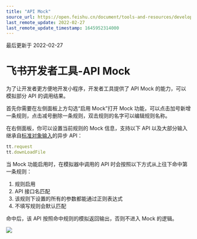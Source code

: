 ```yaml
---
title: "API Mock​"
source_url: https://open.feishu.cn/document/tools-and-resources/development-tools/development-of-gadget-in-tools/gadget-debugging/feishu-developer-tools-api-mock
last_remote_update: 2022-02-27
last_remote_update_timestamp: 1645952314000
---
```

最后更新于 2022-02-27

# 飞书开发者工具-API Mock

为了让开发者更方便地开发小程序，开发者工具提供了 API Mock 的能力，可以模拟部分 API 的调用结果。

首先你需要在左侧面板上方勾选“启用 Mock”打开 Mock 功能，可以点击加号新增一条规则，点击减号删除一条规则，双击规则的名字可以编辑规则名称。

在右侧面板，你可以设置当前规则的 Mock 信息，支持以下 API 以及大部分输入继承自[标准对象输入](https://open.feishu.cn/document/uYjL24iN/ukzNy4SO3IjL5cjM)的异步 API：

```javascript
tt.request
tt.downLoadFile
```

当 Mock 功能启用时，在模拟器中调用的 API 时会按照以下方式从上往下命中第一条规则：

1.  规则启用
2.  API 接口名匹配
3.  该规则下设置的所有的参数都能通过正则表达式
4.  不填写规则会默认匹配

命中后，该 API 按照命中规则的模拟返回输出，否则不进入 Mock 的逻辑。

![](https:////sf3-cn.feishucdn.com/obj/open-platform-opendoc/489eba9af1113ab864f71c05e7b68c66_882FJR4v9Q.png)
